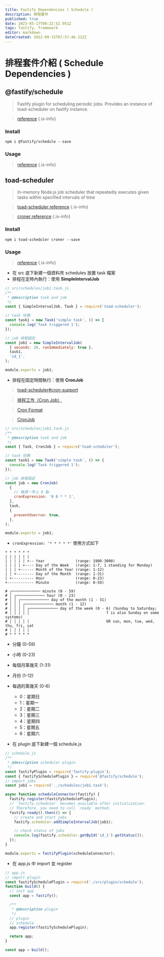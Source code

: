 ```yaml
---
title: Fastify Dependencies ( Schedule )
description: 排程套件
published: true
date: 2023-05-17T08:22:52.951Z
tags: fastify, framework
editor: markdown
dateCreated: 2022-09-15T07:57:46.312Z
---
```


# 排程套件介紹 ( Schedule Dependencies )
## @fastify/schedule
> Fastify plugin for scheduling periodic jobs. Provides an instance of toad-scheduler on fastify instance.

> [reference](https://www.npmjs.com/package/@fastify/schedule)
{.is-info}

### Install
```shell
npm i @fastify/schedule --save
```
### Usage
> [reference](https://github.com/fastify/fastify-schedule)
{.is-info}


## toad-scheduler
> In-memory Node.js job scheduler that repeatedly executes given tasks within specified intervals of time

> [toad-scheduler reference](https://www.npmjs.com/package/toad-scheduler)
{.is-info}

> [croner reference](https://www.npmjs.com/package/croner)
{.is-info}

### Install
```shell
npm i toad-scheduler croner --save
```
### Usage
> [reference](https://github.com/kibertoad/toad-scheduler)
{.is-info}



- 在 src 底下新建一個資料夾 schedules 放置 task 檔案 
- 排程在定時內執行：使用 **SimpleIntervalJob**
```javascript
// src/schedules/job1.task.js
/**
 * @description task and job
 */
const { SimpleIntervalJob, Task } = require('toad-scheduler');

// task 任務
const task1 = new Task('simple task', () => {
  console.log('Task triggered 1');
});

// job 排程設定
const job1 = new SimpleIntervalJob(
  { seconds: 20, runImmediately: true },
  task1,
  'id_1',
);

module.exports = job1;
```

- 排程在固定時間執行：使用 **CronJob**

> [toad-scheduler#cron-support](https://github.com/kibertoad/toad-scheduler#cron-support)

> [排程工作（Cron Job）](http://kejyun.github.io/Laravel-4-Learning-Notes-Books/laravel-cronjob/laravel-cronjob-README.html)

> [Cron Format](http://www.nncron.ru/help/EN/working/cron-format.htm)

> [CronJob ](https://kubernetes.io/docs/concepts/workloads/controllers/cron-jobs/)

```javascript
// src/schedules/job1.task.js
/**
 * @description task and job
 */
const { Task, CronJob } = require('toad-scheduler');

// task 任務
const task1 = new Task('simple task', () => {
  console.log('Task triggered 1');
});

// job 排程設定
const job = new CronJob(
  {
    // 每週一早上 8 點
    cronExpression: '0 8 * * 1',
  },
  task,
  {
    preventOverrun: true,
  },
);

module.exports = job1;
```
- `cronExpression: '* * * * *'` 使用方式如下

```
* * * * * *
| | | | | | 
| | | | | +-- Year              (range: 1900-3000)
| | | | +---- Day of the Week   (range: 1-7, 1 standing for Monday)
| | | +------ Month of the Year (range: 1-12)
| | +-------- Day of the Month  (range: 1-31)
| +---------- Hour              (range: 0-23)
+------------ Minute            (range: 0-59)
```
```
# ┌───────────── minute (0 - 59)
# │ ┌───────────── hour (0 - 23)
# │ │ ┌───────────── day of the month (1 - 31)
# │ │ │ ┌───────────── month (1 - 12)
# │ │ │ │ ┌───────────── day of the week (0 - 6) (Sunday to Saturday;
# │ │ │ │ │                                   7 is also Sunday on some systems)
# │ │ │ │ │                                   OR sun, mon, tue, wed, thu, fri, sat
# │ │ │ │ │
# * * * * *
```

- 分鐘 (0-59)
- 小時 (0-23)
- 每個月第幾天 (1-31)
- 月份 (1-12)
- 每週的第幾天 (0-6)
	- 0：星期日
	- 1：星期一
	- 2：星期二
	- 3：星期三
	- 4：星期四
	- 5：星期五
	- 6：星期六


- 在 plugin 底下新建一個 schedule.js
```javascript
// schedule.js
/**
 * @description scheduler plugin
 */
const fastifyPlugin = require('fastify-plugin');
const { fastifySchedulePlugin } = require('@fastify/schedule');
// import jobs
const job1 = require('../schedules/job1.task');

async function scheduleConnector(fastify) {
  fastify.register(fastifySchedulePlugin);
  // `fastify.scheduler` becomes available after initialization.
  // Therefore, you need to call `ready` method.
  fastify.ready().then(() => {
    // create and start jobs
    fastify.scheduler.addSimpleIntervalJob(job1);

    // check status of jobs
    console.log(fastify.scheduler.getById('id_1').getStatus());
  });
}

module.exports = fastifyPlugin(scheduleConnector);
```

- 在 app.js 中 import 並 register

```javascript
// app.js
// import plugin
const fastifySchedulePlugin = require('./src/plugin/schedule');
function build() {
  // init app
  const app = fastify();

  /**
   * @description plugin
   */
  // plugin
  // schedule
  app.register(fastifySchedulePlugin);  

  return app;
}

const app = build();
```
